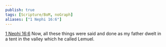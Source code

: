 ```yaml
---
publish: true
tags: [Scripture/BoM, noGraph]
aliases: ["1 Nephi 16:6"]
---
```

[1 Nephi 16:6](https://churchofjesuschrist.org/study/scriptures/bofm/1-ne/16?lang=eng&id=p6#p6) Now, all these things were said and done as my father dwelt in a tent in the valley which he called Lemuel.
